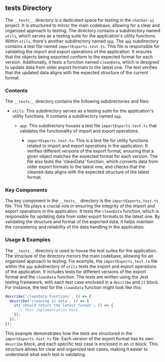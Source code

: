 
## **tests** Directory

The `__tests__` directory is a dedicated space for testing in the `chatbot-ui` project. It is structured to mirror the main codebase, allowing for a clear and organized approach to testing. The directory contains a subdirectory named `utils`, which serves as a testing suite for the application's utility functions. Within `utils`, there's another subdirectory named `app`. The `app` subdirectory contains a test file named `importExports.test.ts`. This file is responsible for validating the import and export operations of the application. It ensures that the objects being exported conform to the expected format for each version. Additionally, it tests a function named `cleanData`, which is designed to update data from older export formats to the latest one. The test verifies that the updated data aligns with the expected structure of the current format.

### Contents

The `__tests__` directory contains the following subdirectories and files:

- `utils`: This subdirectory serves as a testing suite for the application's utility functions. It contains a subdirectory named `app`.
  
  - `app`: This subdirectory houses a test file `importExports.test.ts` that validates the functionality of import and export operations.
    
    - `importExports.test.ts`: This is a test file for utility functions related to import and export operations in the application. It verifies different versions of the export format, ensuring that a given object matches the expected format for each version. The file also tests the 'cleanData' function, which converts data from older export formats to the latest one, and checks that the cleaned data aligns with the expected structure of the latest format.

### Key Components

The key component in the `__tests__` directory is the `importExports.test.ts` file. This file plays a crucial role in ensuring the integrity of the import and export operations in the application. It tests the `cleanData` function, which is responsible for updating data from older export formats to the latest one. By validating the structure and format of the exported data, it helps maintain the consistency and reliability of the data handling in the application.

### Usage & Examples

The `__tests__` directory is used to house the test suites for the application. The structure of the directory mirrors the main codebase, allowing for an organized approach to testing. For example, the `importExports.test.ts` file within the `app` subdirectory of `utils` tests the import and export operations of the application. It includes tests for different versions of the export format and the `cleanData` function. The tests are written using the Jest testing framework, with each test case enclosed in a `describe` and `it` block. For instance, the test for the `cleanData` function might look like this:

```typescript
describe('cleanData Functions', () => {
  describe('cleaning v1 data', () => {
    it('should return the latest format', () => {
      // Test implementation here
    });
  });
});
```

This example demonstrates how the tests are structured in the `importExports.test.ts` file. Each version of the export format has its own `describe` block, and each specific test case is enclosed in an `it` block. This structure allows for clear and organized test cases, making it easier to understand what each test is validating.

